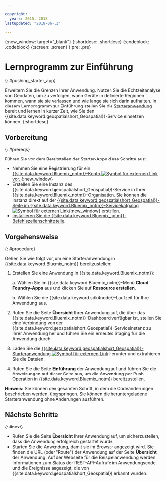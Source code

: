 ```yaml
---

copyright:
  years: 2015, 2018
lastupdated: "2018-06-11"

---
```


<!-- Attribute definitions -->
{:new_window: target="_blank"}
{:shortdesc: .shortdesc}
{:codeblock: .codeblock}
{:screen: .screen}
{:pre: .pre}

# Lernprogramm zur Einführung
{: #pushing_starter_app}

Erweitern Sie die Grenzen Ihrer Anwendung. Nutzen Sie die Echtzeitanalyse von Geodaten, um zu verfolgen, wann Geräte in definierte Regionen kommen, wann sie sie verlassen und wie lange sie sich darin aufhalten. In diesem Lernprogramm zur Einführung stellen Sie die [Starteranwendung](https://developer.ibm.com/streamsdev/docs/build-real-time-location-monitoring-application-ibm-cloud-geospatial-analytics-node-js/) bereit und lernen in kurzer Zeit, wie Sie den {{site.data.keyword.geospatialshort_Geospatial}}-Service einsetzen können.
{:shortdesc}

## Vorbereitung
{: #prereqs}

Führen Sie vor dem Bereitstellen der Starter-Apps diese Schritte aus:

* Nehmen Sie eine Registrierung für ein [{{site.data.keyword.Bluemix_notm}}-Konto ![Symbol für externen Link](../../icons/launch-glyph.svg "Symbol für externen Link") vor. ](https://console.{DomainName}/registration){:new_window}
* Erstellen Sie eine Instanz des {{site.data.keyword.geospatialshort_Geospatial}}-Service in Ihrer {{site.data.keyword.Bluemix_notm}}-Organisation. Sie können die Instanz direkt auf der [{{site.data.keyword.geospatialshort_Geospatial}}-Seite im {{site.data.keyword.Bluemix_notm}}-Servicekatgalog ![Symbol für externen Link](../../icons/launch-glyph.svg "Symbol für externen Link")](https://console.{DomainName}/catalog/services/geospatial-analytics/){:new_window} erstellen.  
* [Installieren Sie die {{site.data.keyword.Bluemix_notm}}-Befehlszeilenschnittstelle](https://console.bluemix.net/docs/cloud-platform/cli/reference/bluemix_cli/download_cli.html#download_install).

## Vorgehensweise
{: #procedure}

Gehen Sie wie folgt vor, um eine Starteranwendung in {{site.data.keyword.Bluemix_notm}} bereitzustellen:

1. Erstellen Sie eine Anwendung in {{site.data.keyword.Bluemix_notm}}:

    a. Wählen Sie im {{site.data.keyword.Bluemix_notm}}-Menü **Cloud Foundry-Apps** aus und klicken Sie auf **Ressource erstellen**.

    b. Wählen Sie die {{site.data.keyword.sdk4node}}-Laufzeit für Ihre Anwendung aus.
1. Rufen Sie die Seite **Übersicht** Ihrer Anwendung auf, die über das {{site.data.keyword.Bluemix_notm}}-Dashboard verfügbar ist, stellen Sie eine Verbindung von der {{site.data.keyword.geospatialshort_Geospatial}}-Serviceinstanz zu Ihrer Anwendung her und führen Sie ein erneutes Staging für die Anwendung durch.
1. Laden Sie die [{{site.data.keyword.geospatialshort_Geospatial}}-Starteranwendung ![Symbol für externen Link](../../icons/launch-glyph.svg "Symbol für externen Link")](https://developer.ibm.com/streamsdev/wp-content/uploads/sites/15/2018/06/geo-starter.zip) herunter und extrahieren Sie die Dateien.

1. Rufen Sie die Seite **Einführung** der Anwendung auf und führen Sie die Anweisungen auf dieser Seite aus, um die Anwendung per Push-Operation in {{site.data.keyword.Bluemix_notm}} bereitzustellen.

 **Hinweis:** Sie können den gesamten Schritt, in dem die Codeänderungen beschrieben werden, überspringen. Sie können die heruntergeladene Starteranwendung ohne Änderungen ausführen.

## Nächste Schritte
{: #next}

* Rufen Sie die Seite **Übersicht** Ihrer Anwendung auf, um sicherzustellen, dass die Anwendung erfolgreich gestartet wurde.
* Starten Sie die Anwendung, damit sie im Browser angezeigt wird. Sie finden die URL (oder "Route") der Anwendung auf der Seite **Übersicht** der Anwendung. Auf der Webseite für die Beispielanwendung werden Informationen zum Status der REST-API-Aufrufe im Anwendungscode und die Ereignisse angezeigt, die von {{site.data.keyword.geospatialshort_Geospatial}} erkannt wurden.
